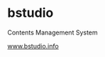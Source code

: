 bstudio
=======

Contents Management System

<a href="http://www.bstudio.info" taget="_blank">www.bstudio.info</a>
